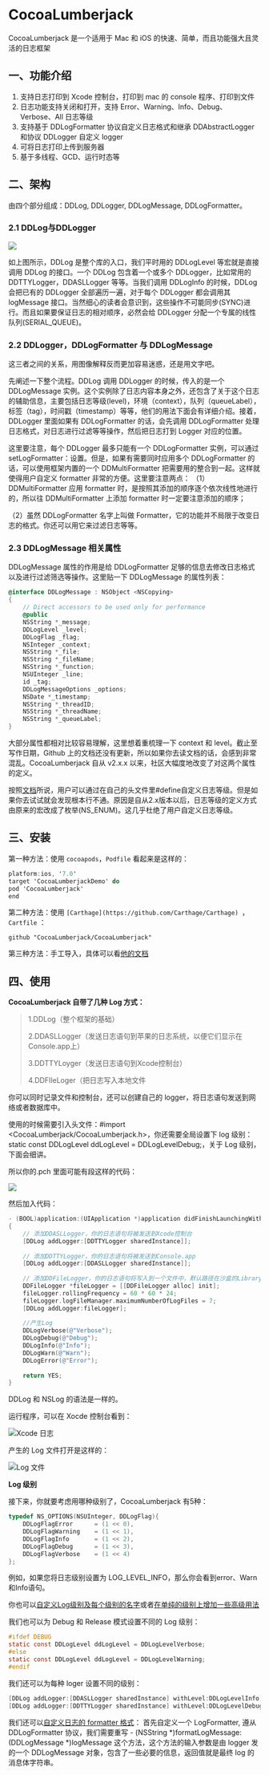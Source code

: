 # CocoaLumberjack

CocoaLumberjack 是一个适用于 Mac 和 iOS 的快速、简单，而且功能强大且灵活的日志框架

## 一、功能介绍

1. 支持日志打印到 Xcode 控制台，打印到 mac 的 console 程序、打印到文件
2. 日志功能支持关闭和打开，支持 Error、Warning、Info、Debug、Verbose、All 日志等级
3. 支持基于 DDLogFormatter 协议自定义日志格式和继承 DDAbstractLogger 和协议 DDLogger 自定义 logger
4. 可将日志打印上传到服务器
5. 基于多线程、GCD、运行时态等

## 二、架构

由四个部分组成：DDLog, DDLogger, DDLogMessage, DDLogFormatter。

### 2.1 DDLog与DDLogger

![](/15335271789746.png)

如上图所示，DDLog 是整个库的入口，我们平时用的 DDLogLevel 等宏就是直接调用 DDLog 的接口。一个 DDLog 包含着一个或多个 DDLogger，比如常用的DDTTYLogger，DDASLLogger 等等。当我们调用 DDLogInfo 的时候，DDLog 会把已有的 DDLogger 全部遍历一遍，对于每个 DDLogger 都会调用其 logMessage 接口。当然细心的读者会意识到，这些操作不可能同步(SYNC)进行。而且如果要保证日志的相对顺序，必然会给 DDLogger 分配一个专属的线性队列(SERIAL_QUEUE)。

### 2.2 DDLogger，DDLogFormatter 与 DDLogMessage

这三者之间的关系，用图像解释反而更加容易迷惑，还是用文字吧。

先阐述一下整个流程。DDLog 调用 DDLogger 的时候，传入的是一个 DDLogMessage 实例。这个实例除了日志内容本身之外，还包含了关于这个日志的辅助信息，主要包括日志等级(level)，环境（context），队列（queueLabel），标签（tag），时间戳（timestamp）等等，他们的用法下面会有详细介绍。接着，DDLogger 里面如果有 DDLogFormatter 的话，会先调用 DDLogFormatter 处理日志格式，对日志进行过滤等等操作，然后把日志打到 Logger 对应的位置。

这里要注意，每个 DDLogger 最多只能有一个 DDLogFormatter 实例，可以通过 setLogFormatter：设置。但是，如果有需要同时应用多个 DDLogFormatter 的话，可以使用框架内置的一个 DDMultiFormatter 把需要用的整合到一起。这样就使得用户自定义 formatter 非常的方便。这里要注意两点：
（1）DDMultiFormatter 应用 formatter 时，是按照其添加的顺序逐个依次线性地进行的，所以往 DDMultiFormatter 上添加 formatter 时一定要注意添加的顺序；

（2）虽然 DDLogFormatter 名字上叫做 Formatter，它的功能并不局限于改变日志的格式。你还可以用它来过滤日志等等。

### 2.3 DDLogMessage 相关属性
DDLogMessage 属性的作用是给 DDLogFormatter 足够的信息去修改日志格式以及进行过滤筛选等操作。这里贴一下 DDLogMessage 的属性列表：
```objectivec
@interface DDLogMessage : NSObject <NSCopying>
{
    // Direct accessors to be used only for performance
    @public
    NSString *_message;
    DDLogLevel _level;
    DDLogFlag _flag;
    NSInteger _context;
    NSString *_file;
    NSString *_fileName;
    NSString *_function;
    NSUInteger _line;
    id _tag;
    DDLogMessageOptions _options;
    NSDate *_timestamp;
    NSString *_threadID;
    NSString *_threadName;
    NSString *_queueLabel;
}
```
大部分属性都相对比较容易理解，这里想着重梳理一下 context 和 level。截止至写作日期，Github 上的文档还没有更新，所以如果你去读文档的话，会感到非常混乱。CocoaLumberjack 自从 v2.x.x 以来，社区大幅度地改变了对这两个属性的定义。

按照[文档](https://github.com/CocoaLumberjack/CocoaLumberjack/blob/master/Documentation/CustomLogLevels.md)所说，用户可以通过在自己的头文件里#define自定义日志等级。但是如果你去试试就会发现根本行不通。原因是自从2.x版本以后，日志等级的定义方式由原来的宏改成了枚举(NS_ENUM)。这几乎杜绝了用户自定义日志等级。


## 三、安装

第一种方法：使用 `cocoapods`，`Podfile` 看起来是这样的：

```objectivec
platform:ios, '7.0'
target 'CocoaLumberjackDemo' do
pod 'CocoaLumberjack'
end
```
第二种方法：使用 `[Carthage](https://github.com/Carthage/Carthage) `， `Cartfile` ：

`github "CocoaLumberjack/CocoaLumberjack"`

第三种方法：手工导入，具体可以看[他的文档](https://github.com/CocoaLumberjack/CocoaLumberjack/blob/master/Documentation/GettingStarted.md#manual-installation)

## 四、使用

**CocoaLumberjack 自带了几种 Log 方式：**

> 1.DDLog（整个框架的基础）
>
> 2.DDASLLogger（发送日志语句到苹果的日志系统，以便它们显示在 Console.app上）
>
> 3.DDTTYLoyger（发送日志语句到Xcode控制台）
>
> 4.DDFIleLoger（把日志写入本地文件

你可以同时记录文件和控制台，还可以创建自己的 logger，将日志语句发送到网络或者数据库中。

使用的时候需要引入头文件：#import <CocoaLumberjack/CocoaLumberjack.h>，你还需要全局设置下 log 级别：static const DDLogLevel ddLogLevel = DDLogLevelDebug;，关于 Log 级别，下面会细讲。

所以你的.pch 里面可能有段这样的代码：

![](/15335275099106.png)

然后加入代码：

```objectivec
- (BOOL)application:(UIApplication *)application didFinishLaunchingWithOptions:(NSDictionary *)launchOptions
{
    // 添加DDASLLogger，你的日志语句将被发送到Xcode控制台
    [DDLog addLogger:[DDTTYLogger sharedInstance]];
    
    // 添加DDTTYLogger，你的日志语句将被发送到Console.app
    [DDLog addLogger:[DDASLLogger sharedInstance]];
    
    // 添加DDFileLogger，你的日志语句将写入到一个文件中，默认路径在沙盒的Library/Caches/Logs/目录下，文件名为bundleid+空格+日期.log。
    DDFileLogger *fileLogger = [[DDFileLogger alloc] init];
    fileLogger.rollingFrequency = 60 * 60 * 24;
    fileLogger.logFileManager.maximumNumberOfLogFiles = 7;
    [DDLog addLogger:fileLogger];
    
    //产生Log
    DDLogVerbose(@"Verbose");
    DDLogDebug(@"Debug");
    DDLogInfo(@"Info");
    DDLogWarn(@"Warn");
    DDLogError(@"Error");
    
    return YES;
}
```

DDLog 和 NSLog 的语法是一样的。

运行程序，可以在 Xocde 控制台看到：

![Xcode 日志](/15335275615889.png)

产生的 Log 文件打开是这样的：

![Log 文件](/15335275741484.png)

**Log 级别**

接下来，你就要考虑用哪种级别了，CocoaLumberjack 有5种：
```objectivec
typedef NS_OPTIONS(NSUInteger, DDLogFlag){
    DDLogFlagError      = (1 << 0),
    DDLogFlagWarning    = (1 << 1),
    DDLogFlagInfo       = (1 << 2),
    DDLogFlagDebug      = (1 << 3),
    DDLogFlagVerbose    = (1 << 4)
};
```
例如，如果您将日志级别设置为 LOG_LEVEL_INFO，那么你会看到error、Warn和Info语句。

你也可以[自定义Log级别及每个级别的名字](https://github.com/CocoaLumberjack/CocoaLumberjack/blob/master/Documentation/CustomLogLevels.md)或者[在单纯的级别上增加一些高级用法](https://github.com/CocoaLumberjack/CocoaLumberjack/blob/master/Documentation/FineGrainedLogging.md)

我们也可以为 Debug 和 Release 模式设置不同的 Log 级别：
```objectivec
#ifdef DEBUG 
static const DDLogLevel ddLogLevel = DDLogLevelVerbose;
#else 
static const DDLogLevel ddLogLevel = DDLogLevelWarning;
#endif
```
我们还可以为每种 loger 设置不同的级别：

```objectivec
[DDLog addLogger:[DDASLLogger sharedInstance] withLevel:DDLogLevelInfo];
[DDLog addLogger:[DDTTYLogger sharedInstance] withLevel:DDLogLevelDebug];
```

我们还可以[自定义日志的 formatter 格式](https://github.com/CocoaLumberjack/CocoaLumberjack/blob/master/Documentation/CustomFormatters.md)：
首先自定义一个 LogFormatter, 遵从 DDLogFormatter 协议，我们需要重写 - (NSString *)formatLogMessage:(DDLogMessage *)logMessage 这个方法，这个方法的输入参数是由 logger 发的一个 DDLogMessage 对象，包含了一些必要的信息，返回值就是最终 log 的消息体字符串。


